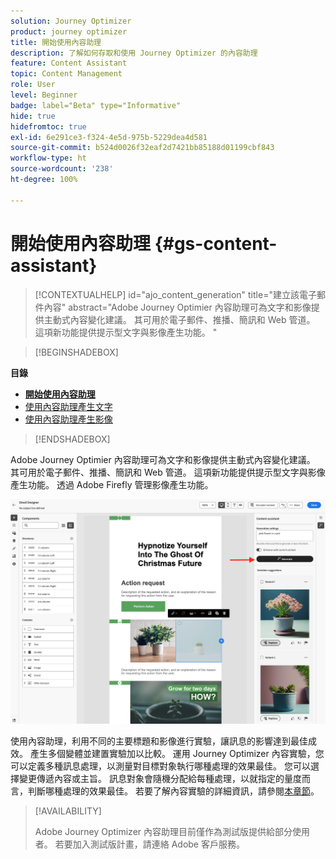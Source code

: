 ```yaml
---
solution: Journey Optimizer
product: journey optimizer
title: 開始使用內容助理
description: 了解如何存取和使用 Journey Optimizer 的內容助理
feature: Content Assistant
topic: Content Management
role: User
level: Beginner
badge: label="Beta" type="Informative"
hide: true
hidefromtoc: true
exl-id: 6e291ce3-f324-4e5d-975b-5229dea4d581
source-git-commit: b524d0026f32eaf2d7421bb85188d01199cbf843
workflow-type: ht
source-wordcount: '238'
ht-degree: 100%

---
```


# 開始使用內容助理 {#gs-content-assistant}

>[!CONTEXTUALHELP]
>id="ajo_content_generation"
>title="建立該電子郵件內容"
>abstract="Adobe Journey Optimier 內容助理可為文字和影像提供主動式內容變化建議。 其可用於電子郵件、推播、簡訊和 Web 管道。 這項新功能提供提示型文字與影像產生功能。 "


>[!BEGINSHADEBOX]

**目錄**

* **[開始使用內容助理](gs-generative.md)**
* [使用內容助理產生文字](generative-content.md)
* [使用內容助理產生影像](generative-image.md)

>[!ENDSHADEBOX]


Adobe Journey Optimier 內容助理可為文字和影像提供主動式內容變化建議。 其可用於電子郵件、推播、簡訊和 Web 管道。 這項新功能提供提示型文字與影像產生功能。 透過 Adobe Firefly 管理影像產生功能。

![](assets/image-gen-ai.png)



使用內容助理，利用不同的主要標題和影像進行實驗，讓訊息的影響達到最佳成效。 產生多個變體並建置實驗加以比較。 運用 Journey Optimizer 內容實驗，您可以定義多種訊息處理，以測量對目標對象執行哪種處理的效果最佳。 您可以選擇變更傳遞內容或主旨。 訊息對象會隨機分配給每種處理，以就指定的量度而言，判斷哪種處理的效果最佳。 若要了解內容實驗的詳細資訊，請參閱[本章節](../campaigns/content-experiment.md)。


>[!AVAILABILITY]
>
>Adobe Journey Optimizer 內容助理目前僅作為測試版提供給部分使用者。 若要加入測試版計畫，請連絡 Adobe 客戶服務。
